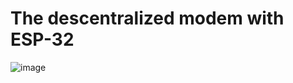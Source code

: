 # The descentralized modem with ESP-32
![image](https://user-images.githubusercontent.com/45772937/216852280-6148969d-6162-4ff2-a151-01044eaca3a1.png)
